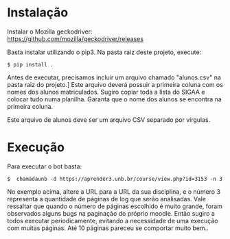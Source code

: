 # Instalação

Instalar o Mozilla geckodriver: https://github.com/mozilla/geckodriver/releases

Basta instalar utilizando o pip3. Na pasta raiz deste projeto, execute:

```
$ pip install . 
```

Antes de executar, precisamos incluir um arquivo chamado "alunos.csv" na pasta raiz do projeto.]
Este arquivo deverá possuir a primeira coluna com os nomes dos alunos matriculados. Sugiro copiar toda a lista do SIGAA 
e colocar tudo numa planilha. Garanta que o nome dos alunos se encontra na primeira coluna. 

Este arquivo de alunos deve ser um arquivo CSV separado por vírgulas.


# Execução

Para executar o bot basta:

```
$  chamadaunb -d https://aprender3.unb.br/course/view.php?id=3153 -n 3
```

No exemplo acima, altere a URL para a URL da sua disciplina, e o número 3 representa a quantidade de páginas de log que serão analisadas.
Vale ressaltar que quando o número de páginas escolhido é muito grande, foram observados alguns bugs na paginação do próprio moodle. Então sugiro a todos executar periodicamente, evitando a necessidade de uma execução com muitas páginas.
Até 10 páginas pareceu se comportar muito bem..
